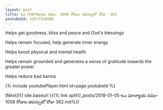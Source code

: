 ```yaml
---
layout: post
title: ఓం గాథగాథాయ నమః- 1008 రోజుల తపస్సులో రోజు  363
youtubeId: sdIrf3sDdBI
---
```

 
 
Helps get goodness, bliss and peace and God's blessings
 
Helps remain focused, help generate inner energy 
 
Helps boost physical and mental health 
 
Helps remain grounded and generates a sense of gratitude towards the greater power 
 
Helps reduce bad karma
 
 
 
 


{% include youtubePlayer.html id=page.youtubeId %}
 
[Next]({{ site.baseurl }}{% link  split1/_posts/2018-01-05-ఓం మాన్యాయ నమః- 1008 రోజుల తపస్సులో రోజు  362.md%})
 
